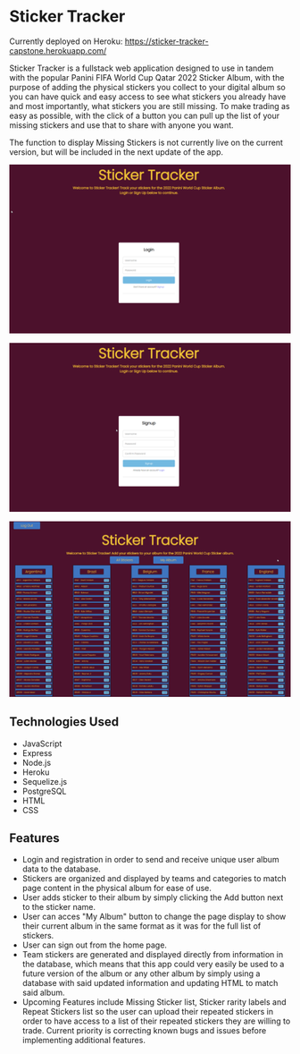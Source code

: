# Sticker Tracker
Currently deployed on Heroku: https://sticker-tracker-capstone.herokuapp.com/

Sticker Tracker is a fullstack web application designed to use in tandem with the popular Panini FIFA World Cup Qatar 2022 Sticker Album, with the purpose of adding the physical stickers you collect to your digital album so you can have quick and easy access to see what stickers you already have and most importantly, what stickers you are still missing. To make trading as easy as possible, with the click of a button you can pull up the list of your missing stickers and use that to share with anyone you want. 

The function to display Missing Stickers is not currently live on the current version, but will be included in the next update of the app.

![alt text](https://github.com/Frocch/sticker-tracker-capstone/blob/main/images/LOGINStickerTracker.png?raw=true)

![alt text](https://github.com/Frocch/sticker-tracker-capstone/blob/main/images/SIGNUPStickerTracker.png?raw=true)

![alt text](https://github.com/Frocch/sticker-tracker-capstone/blob/main/images/MAINStickerTracker.png?raw=true)


## Technologies Used

* JavaScript
* Express
* Node.js
* Heroku
* Sequelize.js
* PostgreSQL
* HTML
* CSS

## Features

* Login and registration in order to send and receive unique user album data to the database. 
* Stickers are organized and displayed by teams and categories to match page content in the physical album for ease of use.
* User adds sticker to their album by simply clicking the Add button next to the sticker name.
* User can acces "My Album" button to change the page display to show their current album in the same format as it was for the full list of stickers.
* User can sign out from the home page.
* Team stickers are generated and displayed directly from information in the database, which means that this app could very easily be used to a future version of the album or any other album by simply using a database with said updated information and updating HTML to match said album. 
* Upcoming Features include Missing Sticker list, Sticker rarity labels and Repeat Stickers list so the user can upload their repeated stickers in order to have access to a list of their repeated stickers they are willing to trade. Current priority is correcting known bugs and issues before implementing additional features.


